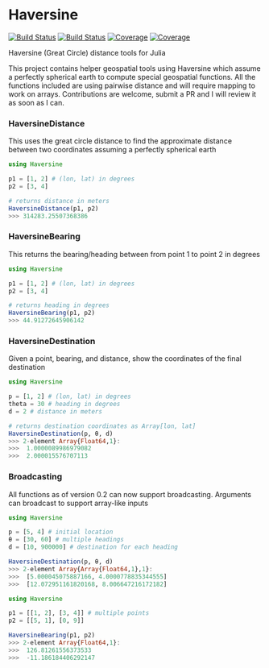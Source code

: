 # Haversine

[![Build Status](https://travis-ci.com/techshot25/Haversine.svg?branch=master)](https://travis-ci.com/techshot25/Haversine)
[![Build Status](https://ci.appveyor.com/api/projects/status/github/techshot25/Haversine?svg=true)](https://ci.appveyor.com/project/techshot25/Haversine)
[![Coverage](https://codecov.io/gh/techshot25/Haversine/branch/master/graph/badge.svg)](https://codecov.io/gh/techshot25/Haversine)
[![Coverage](https://coveralls.io/repos/github/techshot25/Haversine/badge.svg?branch=master)](https://coveralls.io/github/techshot25/Haversine?branch=master)

Haversine (Great Circle) distance tools for Julia

This project contains helper geospatial tools using Haversine which assume a perfectly spherical earth to compute special geospatial functions. All the functions included are using pairwise distance and will require mapping to work on arrays. Contributions are welcome, submit a PR and I will review it as soon as I can.

### HaversineDistance
This uses the great circle distance to find the approximate distance between two coordinates assuming a perfectly spherical earth

```julia
using Haversine

p1 = [1, 2] # (lon, lat) in degrees
p2 = [3, 4]

# returns distance in meters
HaversineDistance(p1, p2)
>>> 314283.25507368386
```

### HaversineBearing
This returns the bearing/heading between from point 1 to point 2 in degrees

```julia
using Haversine

p1 = [1, 2] # (lon, lat) in degrees
p2 = [3, 4]

# returns heading in degrees
HaversineBearing(p1, p2)
>>> 44.91272645906142
```

### HaversineDestination
Given a point, bearing, and distance, show the coordinates of the final destination

```julia
using Haversine

p = [1, 2] # (lon, lat) in degrees
theta = 30 # heading in degrees
d = 2 # distance in meters

# returns destination coordinates as Array[lon, lat]
HaversineDestination(p, θ, d)
>>> 2-element Array{Float64,1}:
>>>  1.0000089986979082
>>>  2.000015576707113
```

### Broadcasting
All functions as of version 0.2 can now support broadcasting. Arguments can broadcast to support array-like inputs

```julia
using Haversine

p = [5, 4] # initial location
θ = [30, 60] # multiple headings
d = [10, 900000] # destination for each heading

HaversineDestination(p, θ, d)
>>> 2-element Array{Array{Float64,1},1}:
>>>  [5.000045075887166, 4.0000778835344555]
>>>  [12.072951161820168, 8.006647216172182]
```

```julia
using Haversine

p1 = [[1, 2], [3, 4]] # multiple points
p2 = [[5, 1], [0, 9]]

HaversineBearing(p1, p2)
>>> 2-element Array{Float64,1}:
>>>  126.81261556373533
>>>  -11.186184406292147
```
